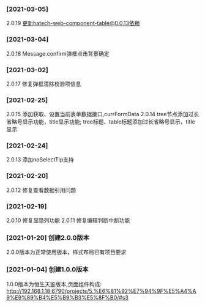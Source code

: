 ### [2021-03-05]
  2.0.19 更新hatech-web-component-table@0.0.13依赖
### [2021-03-04]
  2.0.18 Message.confirm弹框点击背景确定
### [2021-03-02]
  2.0.17 修复弹框清除校验项信息
### [2021-02-25]
  2.0.15 添加获取、设置当前表单数据接口,currFormData
  2.0.14 tree节点添加过长省略号显示功能，title显示功能;
         tree标题、table标题添加过长省略号显示，title显示
### [2021-02-24]
  2.0.13 添加noSelectTip支持
### [2021-02-20]
  2.0.12 修复查看数据引用问题
### [2021-02-19]
  2.0.10 修复显隐列功能
  2.0.11 修复编辑判断中断功能
### [2021-01-20] 创建2.0.0版本
  2.0.0版本为正常使用版本，样式布局已有项目要求
### [2021-01-04] 创建1.0.0版本
  1.0.0版本为恒生天鉴版本,页面组件构成: http://192.168.1.18:6790/projects/5.%E6%81%92%E7%94%9F%E5%A4%A9%E9%89%B4%E5%B9%B3%E5%8F%B0/#s3